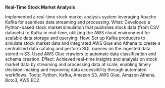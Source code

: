 **Real-Time Stock Market Analysis**

Implemented a real-time stock market analysis system leveraging Apache Kafka for seamless data streaming and processing.
What: Developed a Python-based stock market simulation that publishes stock data (from CSV datasets) to Kafka in real-time, utilizing the AWS cloud environment for scalable data storage and querying.
How: Set up Kafka producers to simulate stock market data and integrated AWS Glue and Athena to create a centralized data catalog and perform SQL queries on the ingested data stored in S3. Used AWS Glue crawlers to automate data classification and schema creation.
Effect: Achieved real-time insights and analysis on stock market data by streaming and processing data at scale, enabling timely decision-making and improving data accessibility through automated workflows.
Tools: Python, Kafka, Amazon S3, AWS Glue, Amazon Athena, Boto3, AWS EC2.
